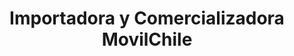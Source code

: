 ---
title: "Importadora y Comercializadora MovilChile"
url: /los-lagos/importadora-y-comercializadora-movilchile/
shop: electrónica
---